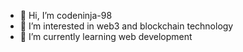 - 👋 Hi, I’m codeninja-98
- 👀 I’m interested in web3 and blockchain technology
- 🌱 I’m currently learning web development
<!---
codeninja-98/codeninja-98 is a ✨ special ✨ repository because its `README.md` (this file) appears on your GitHub profile.
You can click the Preview link to take a look at your changes.
--->
